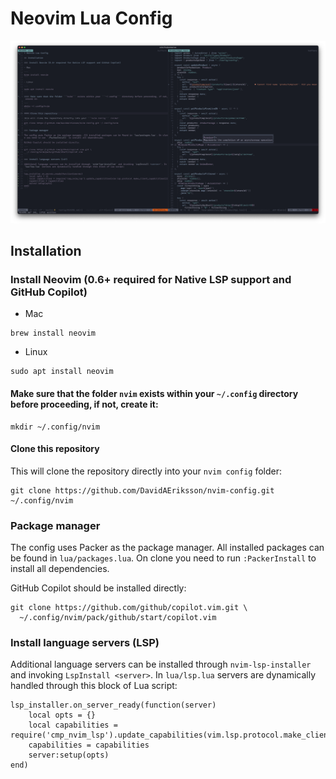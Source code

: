 # Neovim Lua Config

![Config Screenshot](./config_screenshot.png)

## Installation

### Install Neovim (0.6+ required for Native LSP support and GitHub Copilot)

- Mac

```
brew install neovim
```

- Linux

```
sudo apt install neovim
```

#### Make sure that the folder ```nvim``` exists within your ```~/.config``` directory before proceeding, if not, create it:

```
mkdir ~/.config/nvim
```

#### Clone this repository 

This will clone the repository directly into your ```nvim config``` folder:
```
git clone https://github.com/DavidAEriksson/nvim-config.git ~/.config/nvim
```

### Package manager

The config uses Packer as the package manager. All installed packages can be found in `lua/packages.lua`. On clone you need to run `:PackerInstall` to install all dependencies.

GitHub Copilot should be installed directly:

```
git clone https://github.com/github/copilot.vim.git \
  ~/.config/nvim/pack/github/start/copilot.vim
```

### Install language servers (LSP)

Additional language servers can be installed through `nvim-lsp-installer` and invoking `LspInstall <server>`. In `lua/lsp.lua` servers are dynamically handled through this block of Lua script:

```
lsp_installer.on_server_ready(function(server)
    local opts = {}
    local capabilities = require('cmp_nvim_lsp').update_capabilities(vim.lsp.protocol.make_client_capabilities())
    capabilities = capabilities
    server:setup(opts)
end)
```
